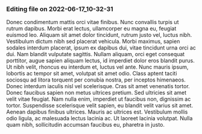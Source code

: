 

### Editing file on 2022-06-17_10-32-31

Donec condimentum mattis orci vitae finibus. Nunc convallis turpis ut rutrum dapibus. Morbi erat lectus, ullamcorper eu magna eu, feugiat euismod leo. Aliquam sit amet dolor tincidunt, rutrum justo vel, luctus nibh. Vestibulum dictum nibh sed placerat vehicula. Morbi maximus, sapien sodales interdum placerat, ipsum ex dapibus dui, vitae tincidunt urna orci ac dui. Nam blandit vulputate sagittis. Nullam aliquam, orci eget consequat porttitor, augue sapien aliquam lectus, id imperdiet dolor eros blandit purus. Ut nibh velit, rhoncus eu interdum et, luctus vel ante. Nunc mauris ipsum, lobortis ac tempor sit amet, volutpat sit amet odio. Class aptent taciti sociosqu ad litora torquent per conubia nostra, per inceptos himenaeos.
Donec interdum iaculis nisl vel scelerisque. Cras sit amet venenatis tortor. Donec faucibus sapien non metus ultrices pretium. Sed ultricies sit amet velit vitae feugiat. Nam nulla enim, imperdiet ut faucibus non, dignissim ac tortor. Suspendisse scelerisque velit sapien, eu blandit velit varius sit amet. Aenean dapibus finibus ultrices. Mauris ac ultrices est. Vestibulum mollis odio ligula, ac malesuada lectus lacinia ac. Ut laoreet lacinia volutpat. Nulla quam nibh, sollicitudin accumsan faucibus eu, pharetra in justo.


